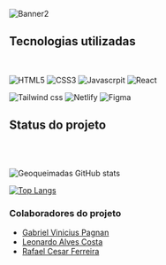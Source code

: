 ![Banner2](https://user-images.githubusercontent.com/112758143/188643022-dff17732-c064-4359-8c1d-bf9b8890a70c.png)


## Tecnologias utilizadas
<br/>
<div style="gap: 10px">

  ![HTML5](https://img.shields.io/badge/HTML5-E34F26?style=for-the-badge&logo=html5&logoColor=white)
  ![CSS3](https://img.shields.io/badge/CSS3-1572B6?style=for-the-badge&logo=css3&logoColor=white)
  ![Javascrpit](https://img.shields.io/badge/JavaScript-F7DF1E?style=for-the-badge&logo=javascript&logoColor=black)
  ![React](https://img.shields.io/badge/React-20232A?style=for-the-badge&logo=react&logoColor=61DAFB)
</div>

<div style="gap: 10px">

  ![Tailwind css](https://img.shields.io/badge/Tailwind_CSS-38B2AC?style=for-the-badge&logo=tailwind-css&logoColor=white)
  ![Netlify](https://img.shields.io/badge/Netlify-00C7B7?style=for-the-badge&logo=netlify&logoColor=white)
  ![Figma](https://img.shields.io/badge/Figma-F24E1E?style=for-the-badge&logo=figma&logoColor=white)
</div>


## Status do projeto
<br/><br/>

![Geoqueimadas GitHub stats](https://github-readme-stats.vercel.app/api?username=Geoqueimadas&show_icons=true&theme=dracula)

[![Top Langs](https://github-readme-stats.vercel.app/api/top-langs/?username=Geoqueimadas&layout=compact)](https://github.com/anuraghazra/github-readme-stats)


### Colaboradores do projeto

- [Gabriel Vinicius Pagnan](https://github.com/Gabriel-pagnan)
- [Leonardo Alves Costa](https://github.com/leonardoalvescosta)
- [Rafael Cesar Ferreira](https://github.com/rafaelcf00)


<!--
**Geoqueimadas/Geoqueimadas** is a ✨ _special_ ✨ repository because its `README.md` (this file) appears on your GitHub profile.

Here are some ideas to get you started:


